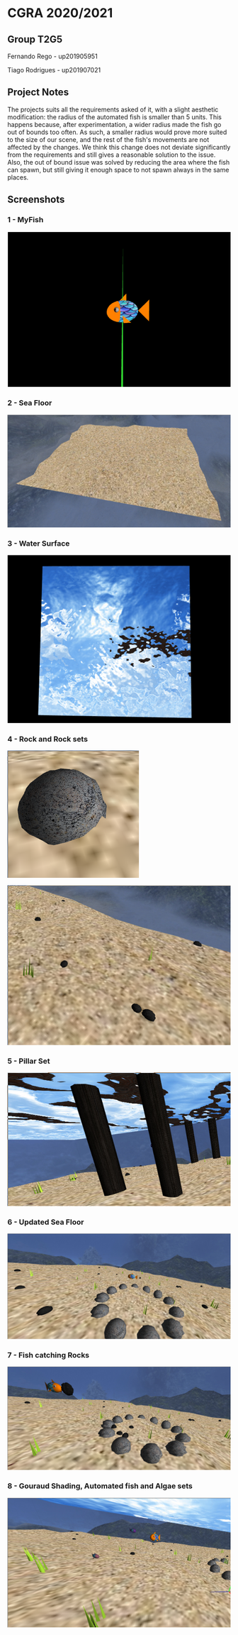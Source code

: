 # CGRA 2020/2021

## Group T2G5

Fernando Rego - up201905951

Tiago Rodrigues - up201907021

## Project Notes

The projects suits all the requirements asked of it, with a slight aesthetic modification: the radius of the automated fish is smaller than 5 units.
This happens because, after experimentation, a wider radius made the fish go out of bounds too often. As such, a smaller radius would prove
more suited to the size of our scene, and the rest of the fish's movements are not affected by the changes. We think this change does not deviate significantly
from the requirements and still gives a reasonable solution to the issue. Also, the out of bound issue was solved by reducing the area where the fish can spawn,
but still giving it enough space to not spawn always in the same places.

## Screenshots

### 1 - MyFish

![Screenshot 1](screenshots/proj-t2g5-1.png)

### 2 - Sea Floor

![Screenshot 2](screenshots/proj-t2g5-2.png)

### 3 - Water Surface

![Screenshot 3](screenshots/proj-t2g5-3.png)

### 4 - Rock and Rock sets

![Screenshot 4.1](screenshots/proj-t2g5-4.1.png)

![Screenshot 4.2](screenshots/proj-t2g5-4.2.png)

### 5 - Pillar Set

![Screenshot 5](screenshots/proj-t2g5-5.png)

### 6 - Updated Sea Floor

![Screenshot 6](screenshots/proj-t2g5-6.png)

### 7 - Fish catching Rocks

![Screenshot 7](screenshots/proj-t2g5-7.png)

### 8 - Gouraud Shading, Automated fish and Algae sets

![Screenshot 8](screenshots/proj-t2g5-8.png)
